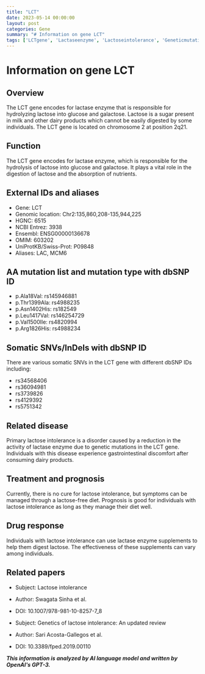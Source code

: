 ```yaml
---
title: "LCT"
date: 2023-05-14 00:00:00
layout: post
categories: Gene
summary: "# Information on gene LCT"
tags: ['LCTgene', 'Lactaseenzyme', 'Lactoseintolerance', 'Geneticmutations', 'SomaticSNVs', 'Dietmanagement', 'Lactaseenzymesupplements', 'Geneticdisorders']
---
```


# Information on gene LCT

## Overview
The LCT gene encodes for lactase enzyme that is responsible for hydrolyzing lactose into glucose and galactose. Lactose is a sugar present in milk and other dairy products which cannot be easily digested by some individuals. The LCT gene is located on chromosome 2 at position 2q21. 

## Function
The LCT gene encodes for lactase enzyme, which is responsible for the hydrolysis of lactose into glucose and galactose. It plays a vital role in the digestion of lactose and the absorption of nutrients.

## External IDs and aliases
- Gene: LCT
- Genomic location: Chr2:135,860,208-135,944,225
- HGNC: 6515
- NCBI Entrez: 3938
- Ensembl: ENSG00000136678
- OMIM: 603202
- UniProtKB/Swiss-Prot: P09848
- Aliases: LAC, MCM6

## AA mutation list and mutation type with dbSNP ID
- p.Ala18Val: rs145946881
- p.Thr1399Ala: rs4988235
- p.Asn1402His: rs182549
- p.Leu1417Val: rs146254729
- p.Val1500Ile: rs4820994
- p.Arg1826His: rs4988234

## Somatic SNVs/InDels with dbSNP ID
There are various somatic SNVs in the LCT gene with different dbSNP IDs including:
- rs34568406
- rs36094981
- rs3739826
- rs4129392
- rs5751342

## Related disease
Primary lactose intolerance is a disorder caused by a reduction in the activity of lactase enzyme due to genetic mutations in the LCT gene. Individuals with this disease experience gastrointestinal discomfort after consuming dairy products.

## Treatment and prognosis
Currently, there is no cure for lactose intolerance, but symptoms can be managed through a lactose-free diet. Prognosis is good for individuals with lactose intolerance as long as they manage their diet well.

## Drug response
Individuals with lactose intolerance can use lactase enzyme supplements to help them digest lactose. The effectiveness of these supplements can vary among individuals.

## Related papers
- Subject: Lactose intolerance 
- Author: Swagata Sinha et al.
- DOI: 10.1007/978-981-10-8257-7_8

- Subject: Genetics of lactose intolerance: An updated review
- Author: Sari Acosta-Gallegos et al.
- DOI: 10.3389/fped.2019.00110

**_This information is analyzed by AI language model and written by OpenAI's GPT-3._**
